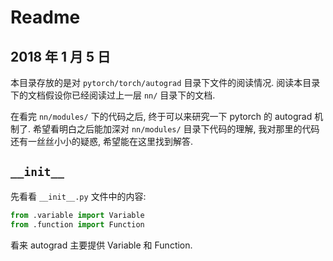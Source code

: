 # Readme

## 2018 年 1 月 5 日

本目录存放的是对 `pytorch/torch/autograd` 目录下文件的阅读情况. 阅读本目录下的文档假设你已经阅读过上一层 `nn/` 目录下的文档.

在看完 `nn/modules/` 下的代码之后, 终于可以来研究一下 pytorch 的 autograd 机制了. 希望看明白之后能加深对 `nn/modules/` 目录下代码的理解, 我对那里的代码还有一丝丝小小的疑惑, 希望能在这里找到解答.



## `__init__`

先看看 `__init__.py` 文件中的内容:

```python
from .variable import Variable
from .function import Function
```

 看来 autograd 主要提供 Variable 和 Function.